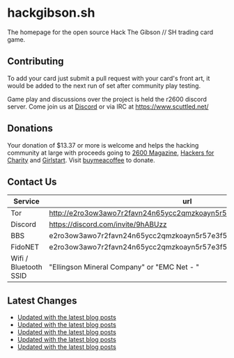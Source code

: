 # hackgibson.sh
The homepage for the open source Hack The Gibson // SH trading card game.


## Contributing

To add your card just submit a pull request with your card's front art, it would be added to the next run of set after community play testing.

Game play and discussions over the project is held the r2600 discord server. Come join us at [Discord](https://discord.com/invite/9hABUzz) or via IRC at https://www.scuttled.net/


## Donations

Your donation of $13.37 or more is welcome and helps the hacking community at large with proceeds going to [2600 Magazine](https://2600.com/), [Hackers for Charity](https://hackersforcharity.org) and [Girlstart](https://girlstart.org).  Visit [buymeacoffee](https://www.buymeacoffee.com/hackgibson.sh) to donate.


## Contact Us

Service | url
-|-
Tor | http://e2ro3ow3awo7r2favn24n65ycc2qmzkoayn5r57e3f56nvjwdcgg32ad.onion
Discord | https://discord.com/invite/9hABUzz
BBS | e2ro3ow3awo7r2favn24n65ycc2qmzkoayn5r57e3f56nvjwdcgg32ad.onion:23
FidoNET | e2ro3ow3awo7r2favn24n65ycc2qmzkoayn5r57e3f56nvjwdcgg32ad.onion:24554
Wifi / Bluetooth SSID | "Ellingson Mineral Company" or "EMC Net - <fidonet address>"

## Latest Changes
<!-- BLOG-POST-LIST:START -->
- [Updated with the latest blog posts](https://github.com/DFW2600/hackgibson.sh/commit/ef88e6289cc774660be5512f3648aab2d9f722b4)
- [Updated with the latest blog posts](https://github.com/DFW2600/hackgibson.sh/commit/2b97d139e2d4c8458e273e094fabfd98afb557c6)
- [Updated with the latest blog posts](https://github.com/DFW2600/hackgibson.sh/commit/80b38702bd8ab77d93f9f544ab1a29d059801d61)
- [Updated with the latest blog posts](https://github.com/DFW2600/hackgibson.sh/commit/a6efcb0907fc0540d8e12fcc477c9b33a0e532c0)
- [Updated with the latest blog posts](https://github.com/DFW2600/hackgibson.sh/commit/c89602b960091990a67223909072ed6269fee7b0)
<!-- BLOG-POST-LIST:END -->
